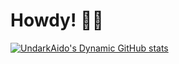 # Howdy! 👋🏻

[![UndarkAido's Dynamic GitHub stats](https://github-readme-stats.vercel.app/api?username=UndarkAido&count_private=true&show_icons=true&theme=dark)](https://github.com/anuraghazra/github-readme-stats)

<!--
**UndarkAido/UndarkAido** is a ✨ _special_ ✨ repository because its `README.md` (this file) appears on your GitHub profile.

Here are some ideas to get you started:

- 🔭 I’m currently working on ...
- 🌱 I’m currently learning ...
- 👯 I’m looking to collaborate on ...
- 🤔 I’m looking for help with ...
- 💬 Ask me about ...
- 📫 How to reach me: ...
- 😄 Pronouns: ...
- ⚡ Fun fact: ...
-->
